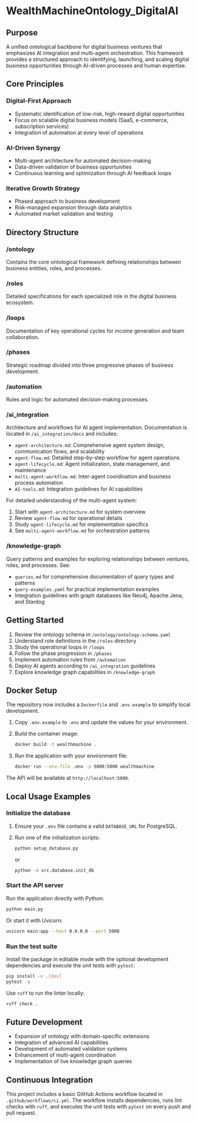 # WealthMachineOntology_DigitalAI

## Purpose
A unified ontological backbone for digital business ventures that emphasizes AI integration and multi-agent orchestration. This framework provides a structured approach to identifying, launching, and scaling digital business opportunities through AI-driven processes and human expertise.

## Core Principles

### Digital-First Approach
- Systematic identification of low-risk, high-reward digital opportunities
- Focus on scalable digital business models (SaaS, e-commerce, subscription services)
- Integration of automation at every level of operations

### AI-Driven Synergy
- Multi-agent architecture for automated decision-making
- Data-driven validation of business opportunities
- Continuous learning and optimization through AI feedback loops

### Iterative Growth Strategy
- Phased approach to business development
- Risk-managed expansion through data analytics
- Automated market validation and testing

## Directory Structure

### /ontology
Contains the core ontological framework defining relationships between business entities, roles, and processes.

### /roles
Detailed specifications for each specialized role in the digital business ecosystem.

### /loops
Documentation of key operational cycles for income generation and team collaboration.

### /phases
Strategic roadmap divided into three progressive phases of business development.

### /automation
Rules and logic for automated decision-making processes.

### /ai_integration
Architecture and workflows for AI agent implementation. Documentation is located in `/ai_integration/docs` and includes:
- `agent-architecture.md`: Comprehensive agent system design, communication flows, and scalability
- `agent-flow.md`: Detailed step-by-step workflow for agent operations
- `agent-lifecycle.md`: Agent initialization, state management, and maintenance
- `multi-agent-workflow.md`: Inter-agent coordination and business process automation
- `AI-tools.md`: Integration guidelines for AI capabilities

For detailed understanding of the multi-agent system:
1. Start with `agent-architecture.md` for system overview
2. Review `agent-flow.md` for operational details
3. Study `agent-lifecycle.md` for implementation specifics
4. See `multi-agent-workflow.md` for orchestration patterns

### /knowledge-graph
Query patterns and examples for exploring relationships between ventures, roles, and processes. See:
- `queries.md` for comprehensive documentation of query types and patterns
- `query-examples.yaml` for practical implementation examples
- Integration guidelines with graph databases like Neo4j, Apache Jena, and Stardog

## Getting Started
1. Review the ontology schema in `/ontology/ontology-schema.yaml`
2. Understand role definitions in the `/roles` directory
3. Study the operational loops in `/loops`
4. Follow the phase progression in `/phases`
5. Implement automation rules from `/automation`
6. Deploy AI agents according to `/ai_integration` guidelines
7. Explore knowledge graph capabilities in `/knowledge-graph`

## Docker Setup
The repository now includes a `Dockerfile` and `.env.example` to simplify local development.

1. Copy `.env.example` to `.env` and update the values for your environment.
2. Build the container image:

   ```bash
   docker build -t wealthmachine .
   ```

3. Run the application with your environment file:

   ```bash
   docker run --env-file .env -p 5000:5000 wealthmachine
   ```

The API will be available at `http://localhost:5000`.

## Local Usage Examples

### Initialize the database

1. Ensure your `.env` file contains a valid `DATABASE_URL` for PostgreSQL.
2. Run one of the initialization scripts:

   ```bash
   python setup_database.py
   ```

   or

   ```bash
   python -m src.database.init_db
   ```

### Start the API server

Run the application directly with Python:

```bash
python main.py
```

Or start it with Uvicorn:

```bash
uvicorn main:app --host 0.0.0.0 --port 5000
```

### Run the test suite

Install the package in editable mode with the optional development
dependencies and execute the unit tests with `pytest`:

```bash
pip install -e .[dev]
pytest -q
```

Use `ruff` to run the linter locally:

```bash
ruff check .
```


## Future Development
- Expansion of ontology with domain-specific extensions
- Integration of advanced AI capabilities
- Development of automated validation systems
- Enhancement of multi-agent coordination
- Implementation of live knowledge graph queries
## Continuous Integration
This project includes a basic GitHub Actions workflow located in `.github/workflows/ci.yml`. The workflow installs dependencies, runs lint checks with `ruff`, and executes the unit tests with `pytest` on every push and pull request.
